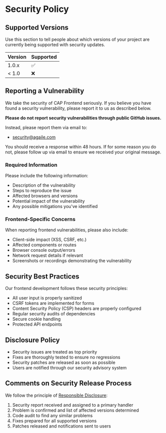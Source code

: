 # Security Policy

## Supported Versions

Use this section to tell people about which versions of your project are currently being supported with security updates.

| Version | Supported          |
| ------- | ------------------ |
| 1.0.x   | :white_check_mark: |
| < 1.0   | :x:                |

## Reporting a Vulnerability

We take the security of CAP Frontend seriously. If you believe you have found a security vulnerability, please report it to us as described below.

**Please do not report security vulnerabilities through public GitHub issues.**

Instead, please report them via email to:
- security@agaile.com

You should receive a response within 48 hours. If for some reason you do not, please follow up via email to ensure we received your original message.

### Required Information

Please include the following information:
- Description of the vulnerability
- Steps to reproduce the issue
- Affected browsers and versions
- Potential impact of the vulnerability
- Any possible mitigations you've identified

### Frontend-Specific Concerns

When reporting frontend vulnerabilities, please also include:
- Client-side impact (XSS, CSRF, etc.)
- Affected components or routes
- Browser console output/errors
- Network request details if relevant
- Screenshots or recordings demonstrating the vulnerability

## Security Best Practices

Our frontend development follows these security principles:
- All user input is properly sanitized
- CSRF tokens are implemented for forms
- Content Security Policy (CSP) headers are properly configured
- Regular security audits of dependencies
- Secure cookie handling
- Protected API endpoints

## Disclosure Policy

- Security issues are treated as top priority
- Fixes are thoroughly tested to ensure no regressions
- Security patches are released as soon as possible
- Users are notified through our security advisory system

## Comments on Security Release Process

We follow the principle of [Responsible Disclosure](https://en.wikipedia.org/wiki/Responsible_disclosure):
1. Security report received and assigned to a primary handler
2. Problem is confirmed and list of affected versions determined
3. Code audit to find any similar problems
4. Fixes prepared for all supported versions
5. Patches released and notifications sent to users
